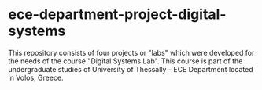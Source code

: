 # ece-department-project-digital-systems
 This repository consists of four projects or "labs" which were developed for the needs of  the course "Digital Systems Lab".  This course is part of the undergraduate studies of University of Thessally - ECE Department located in Volos, Greece.
